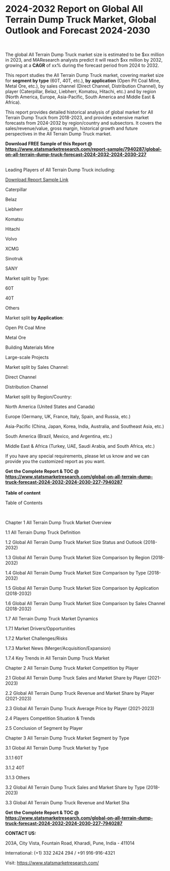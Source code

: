 <h1>2024-2032 Report on Global All Terrain Dump Truck Market, Global Outlook and Forecast 2024-2030</h1><br/><p>The global All Terrain Dump Truck market size is estimated to be $xx million in 2023, and MAResearch analysts predict it will reach $xx million by 2032, growing at a <strong>CAGR</strong> of xx% during the forecast period from 2024 to 2032.</p><p>
 
 This report studies the All Terrain Dump Truck market, covering market size for <strong>segment by type</strong> (60T, 40T, etc.), <strong>by application</strong> (Open Pit Coal Mine, Metal Ore, etc.), by sales channel (Direct Channel, Distribution Channel), by player (Caterpillar, Belaz, Liebherr, Komatsu, Hitachi, etc.) and by region (North America, Europe, Asia-Pacific, South America and Middle East & Africa).</p><p>
 
 This report provides detailed historical analysis of global market for All Terrain Dump Truck from 2018-2023, and provides extensive market forecasts from 2024-2032 by region/country and subsectors. It covers the sales/revenue/value, gross margin, historical growth and future perspectives in the All Terrain Dump Truck market.</p><div><b>Download FREE Sample of this Report @ <a href="https://www.statsmarketresearch.com/download-free-sample/7940287/global-on-all-terrain-dump-truck-forecast-2024-2032-2024-2030-227">https://www.statsmarketresearch.com/report-sample/7940287/global-on-all-terrain-dump-truck-forecast-2024-2032-2024-2030-227</a></b></div><br><p>
 
 Leading Players of All Terrain Dump Truck including:</p><p><a href="https://www.statsmarketresearch.com/download-free-sample/7940287/global-on-all-terrain-dump-truck-forecast-2024-2032-2024-2030-227">Download Report Sample Link</a></p><p>Caterpillar</p><p>Belaz</p><p>Liebherr</p><p>Komatsu</p><p>Hitachi</p><p>Volvo</p><p>XCMG</p><p>Sinotruk</p><p>SANY</p><p>
 
 Market split by Type:</p><p>60T</p><p>40T</p><p>Others</p><p>
 
 Market split <strong>by Application</strong>:</p><p>Open Pit Coal Mine</p><p>Metal Ore</p><p>Building Materials Mine</p><p>Large-scale Projects</p><p>
 
 Market split by Sales Channel:</p><p>Direct Channel</p><p>Distribution Channel</p><p>
 
 Market split by Region/Country:</p><p>North America (United States and Canada)</p><p>Europe (Germany, UK, France, Italy, Spain, and Russia, etc.)</p><p>Asia-Pacific (China, Japan, Korea, India, Australia, and Southeast Asia, etc.)</p><p>South America (Brazil, Mexico, and Argentina, etc.)</p><p>Middle East & Africa (Turkey, UAE, Saudi Arabia, and South Africa, etc.)</p><p>
 
 If you have any special requirements, please let us know and we can provide you the customized report as you want.</p><div><b>Get the Complete Report & TOC @ <a href="https://www.statsmarketresearch.com/global-on-all-terrain-dump-truck-forecast-2024-2032-2024-2030-227-7940287">https://www.statsmarketresearch.com/global-on-all-terrain-dump-truck-forecast-2024-2032-2024-2030-227-7940287</a></b></div><br><b>Table of content</b><p>Table of Contents<br />
 
 <br />
 
 Chapter 1 All Terrain Dump Truck Market Overview<br />
 
  1.1 All Terrain Dump Truck Definition<br />
 
  1.2 Global All Terrain Dump Truck Market Size Status and Outlook (2018-2032)<br />
 
  1.3 Global All Terrain Dump Truck Market Size Comparison by Region (2018-2032)<br />
 
  1.4 Global All Terrain Dump Truck Market Size Comparison by Type (2018-2032)<br />
 
  1.5 Global All Terrain Dump Truck Market Size Comparison by Application (2018-2032)<br />
 
  1.6 Global All Terrain Dump Truck Market Size Comparison by Sales Channel (2018-2032)<br />
 
  1.7 All Terrain Dump Truck Market Dynamics<br />
 
  1.7.1 Market Drivers/Opportunities<br />
 
  1.7.2 Market Challenges/Risks<br />
 
  1.7.3 Market News (Merger/Acquisition/Expansion)<br />
 
  1.7.4 Key Trends in All Terrain Dump Truck Market<br />
 
 Chapter 2 All Terrain Dump Truck Market Competition by Player<br />
 
  2.1 Global All Terrain Dump Truck Sales and Market Share by Player (2021-2023)<br />
 
  2.2 Global All Terrain Dump Truck Revenue and Market Share by Player (2021-2023)<br />
 
  2.3 Global All Terrain Dump Truck Average Price by Player (2021-2023)<br />
 
  2.4 Players Competition Situation & Trends<br />
 
  2.5 Conclusion of Segment by Player<br />
 
 Chapter 3 All Terrain Dump Truck Market Segment by Type<br />
 
  3.1 Global All Terrain Dump Truck Market by Type<br />
 
  3.1.1 60T<br />
 
  3.1.2 40T<br />
 
  3.1.3 Others<br />
 
  3.2 Global All Terrain Dump Truck Sales and Market Share by Type (2018-2023)<br />
 
  3.3 Global All Terrain Dump Truck Revenue and Market Sha<br><div><b>Get the Complete Report & TOC @ <a href="https://www.statsmarketresearch.com/global-on-all-terrain-dump-truck-forecast-2024-2032-2024-2030-227-7940287">https://www.statsmarketresearch.com/global-on-all-terrain-dump-truck-forecast-2024-2032-2024-2030-227-7940287</a></b></div></p>
 
 <b>CONTACT US:</b><br>
 
 203A, City Vista, Fountain Road, Kharadi, Pune, India - 411014 <br>
 
 International: (+1) 332 2424 294 / +91 916-916-4321<br>
 
 Visit: <a href="https://www.statsmarketresearch.com/">https://www.statsmarketresearch.com/</a>
 
 <br>